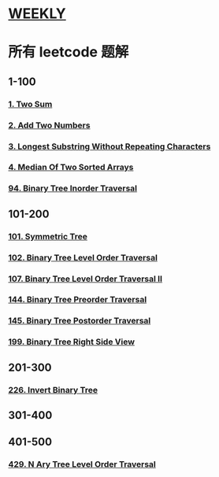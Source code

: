 # [WEEKLY](../weekly/README.md)

# 所有 leetcode 题解

## 1-100

### [1. Two Sum](./1-100/1-two-sum.md)

### [2. Add Two Numbers](./1-100/2-add-two-numbers.md)

### [3. Longest Substring Without Repeating Characters](./1-100/3-longest-substring-without-repeating-characters.md)

### [4. Median Of Two Sorted Arrays](./1-100/4-median-of-two-sorted-arrays.md)

### [94. Binary Tree Inorder Traversal](./1-100/94-binary-tree-inorder-traversal.md)

## 101-200

### [101. Symmetric Tree](./101-200/101-symmetric-tree.md)

### [102. Binary Tree Level Order Traversal](./101-200/102-binary-tree-level-order-traversal.md)

### [107. Binary Tree Level Order Traversal II](./101-200/107-binary-tree-level-order-traversal-II.md)

### [144. Binary Tree Preorder Traversal](./101-200/144-binary-tree-preorder-traversal.md)

### [145. Binary Tree Postorder Traversal](./101-200/145-binary-tree-postorder-traversal.md)

### [199. Binary Tree Right Side View](./101-200/199-binary-tree-right-side-view.md)

## 201-300

### [226. Invert Binary Tree](./201-300/226-invert-binary-tree.md)

## 301-400

## 401-500

### [429. N Ary Tree Level Order Traversal](./401-500/429-N-ary-tree-level-order-traversal.md)
